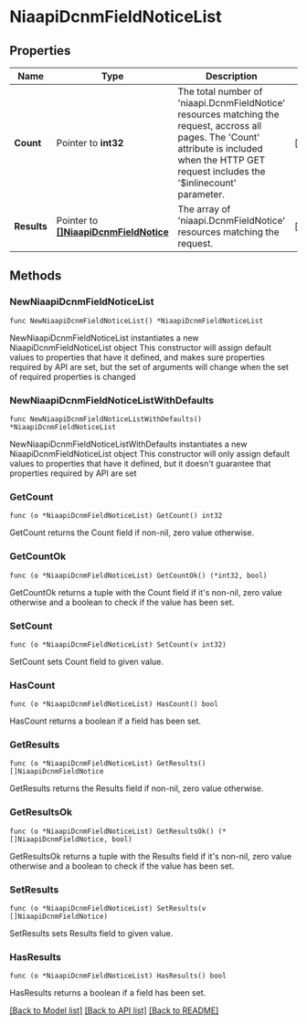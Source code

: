 # NiaapiDcnmFieldNoticeList

## Properties

Name | Type | Description | Notes
------------ | ------------- | ------------- | -------------
**Count** | Pointer to **int32** | The total number of &#39;niaapi.DcnmFieldNotice&#39; resources matching the request, accross all pages. The &#39;Count&#39; attribute is included when the HTTP GET request includes the &#39;$inlinecount&#39; parameter. | [optional] 
**Results** | Pointer to [**[]NiaapiDcnmFieldNotice**](niaapi.DcnmFieldNotice.md) | The array of &#39;niaapi.DcnmFieldNotice&#39; resources matching the request. | [optional] 

## Methods

### NewNiaapiDcnmFieldNoticeList

`func NewNiaapiDcnmFieldNoticeList() *NiaapiDcnmFieldNoticeList`

NewNiaapiDcnmFieldNoticeList instantiates a new NiaapiDcnmFieldNoticeList object
This constructor will assign default values to properties that have it defined,
and makes sure properties required by API are set, but the set of arguments
will change when the set of required properties is changed

### NewNiaapiDcnmFieldNoticeListWithDefaults

`func NewNiaapiDcnmFieldNoticeListWithDefaults() *NiaapiDcnmFieldNoticeList`

NewNiaapiDcnmFieldNoticeListWithDefaults instantiates a new NiaapiDcnmFieldNoticeList object
This constructor will only assign default values to properties that have it defined,
but it doesn't guarantee that properties required by API are set

### GetCount

`func (o *NiaapiDcnmFieldNoticeList) GetCount() int32`

GetCount returns the Count field if non-nil, zero value otherwise.

### GetCountOk

`func (o *NiaapiDcnmFieldNoticeList) GetCountOk() (*int32, bool)`

GetCountOk returns a tuple with the Count field if it's non-nil, zero value otherwise
and a boolean to check if the value has been set.

### SetCount

`func (o *NiaapiDcnmFieldNoticeList) SetCount(v int32)`

SetCount sets Count field to given value.

### HasCount

`func (o *NiaapiDcnmFieldNoticeList) HasCount() bool`

HasCount returns a boolean if a field has been set.

### GetResults

`func (o *NiaapiDcnmFieldNoticeList) GetResults() []NiaapiDcnmFieldNotice`

GetResults returns the Results field if non-nil, zero value otherwise.

### GetResultsOk

`func (o *NiaapiDcnmFieldNoticeList) GetResultsOk() (*[]NiaapiDcnmFieldNotice, bool)`

GetResultsOk returns a tuple with the Results field if it's non-nil, zero value otherwise
and a boolean to check if the value has been set.

### SetResults

`func (o *NiaapiDcnmFieldNoticeList) SetResults(v []NiaapiDcnmFieldNotice)`

SetResults sets Results field to given value.

### HasResults

`func (o *NiaapiDcnmFieldNoticeList) HasResults() bool`

HasResults returns a boolean if a field has been set.


[[Back to Model list]](../README.md#documentation-for-models) [[Back to API list]](../README.md#documentation-for-api-endpoints) [[Back to README]](../README.md)


